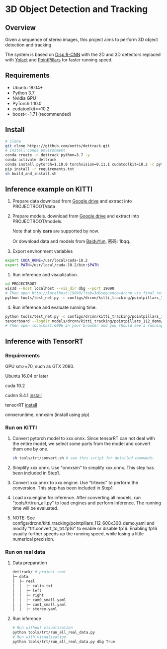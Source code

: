 # 3D Object Detection and Tracking

## Overview
Given a sequence of stereo images, this project aims to perform 3D object detection and tracking.

The system is based on [Disp R-CNN](https://arxiv.org/pdf/2004.03572.pdf) with the 2D and 3D detectors replaced with [Yolact](https://arxiv.org/pdf/1904.02689.pdf) and [PointPillars](https://arxiv.org/pdf/1812.05784.pdf) for faster running speed.

## Requirements

- Ubuntu 18.04+
- Python 3.7
- Nvidia GPU
- PyTorch 1.10.0
- cudatoolkit==10.2
- boost<=1.71 (recommended)

## Install

```bash
# clone
git clone https://github.com/ootts/dettrack.git
# install conda environment
conda create -n dettrack python=3.7 -y
conda activate dettrack
conda install pytorch=1.10.0 torchvision=0.11.1 cudatoolkit=10.2 -c pytorch
pip install -r requirements.txt
sh build_and_install.sh
```

## Inference example on KITTI
1. Prepare data
   download from [Google drive](https://drive.google.com/file/d/1uokHLQg6CuwqchJiMIvbiWaAAYAPN3qH/view?usp=sharing) and extract into PROJECTROOT/data

2. Prepare models.
   download from [Google drive](https://drive.google.com/file/d/15sJ4msyCSwnYBgRb8eEFGzkRmK9QnObV/view?usp=sharing) and extract into PROJECTROOT/models.

   Note that only **cars** are supported by now.

   Or download data and models from [BaiduYun](https://pan.baidu.com/s/1pyJ3ul8Kf6HHOvZvoF4jMA),   密码: 1bqq.
   
3. Export environment variables
```bash
export CUDA_HOME=/usr/local/cuda-10.2
export PATH=/usr/local/cuda-10.2/bin:$PATH
```

1. Run inference and visualization.

```bash
cd PROJECTROOT
wis3d --host localhost --vis_dir dbg --port 19090
# Then open http://localhost:19090/?tab=3d&sequence=drcnn_vis_final_result in your browser.
python tools/test_net.py -c configs/drcnn/kitti_tracking/pointpillars_112_demo.yaml dbg True
```

4. Run inference and evaluate running time.

```bash
python tools/test_net.py -c configs/drcnn/kitti_tracking/pointpillars_112_demo.yaml model.drcnn.mask_mode mask evaltime True
tensorboard --logdir models/drcnn/kitti_tracking/pointpillars_112_demo/evaltime/kittitrackingstereo_demo/
# Then open localhost:6006 in your browser and you should see a running time curve.
```



## Inference with TensorRT

### Requirements

GPU sm>=70, such as GTX 2080.

Ubuntu 16.04 or later

cuda 10.2

cudnn 8.4.1 [install](https://docs.nvidia.com/deeplearning/cudnn/install-guide/index.html)

tensorRT [install](https://docs.nvidia.com/deeplearning/tensorrt/install-guide/index.html#installing-tar)

onnxeruntime, onnxsim (install using pip)

### Run on KITTI

1. Convert pytorch model to xxx.onnx.
   Since tensorRT can not deal with the entire model, we select some parts from the model and convert them one by one.

   ```bash
   sh tools/trt/convert.sh # see this script for detailed commands.
   ```

2. Simplify xxx.onnx.
   Use "onnxsim" to simplify xxx.onnx. This step has been included in Step1.

3. Convert xxx.onnx to xxx.engine.
   Use "trtexec" to perform the conversion. This step has been included in Step1.

4. Load xxx.engine for inference.
   After converting all models, run "tools/trt/run_all.py" to load engines and perform inference. The running time will be evaluated.

5. NOTE: See configs/drcnn/kitti_tracking/pointpillars_112_600x300_demo.yaml and modify "trt.convert_to_trt.fp16" to enable or disable fp16. Enabling fp16 usually further speeds up the running speed, while losing a little numerical precision.

### Run on real data

1. Data preparation
   ```bash
   dettrack/ # project root
   ├─ data
   │  ├─ real
   │  │  ├─ calib.txt
   │  │  ├─ left
   │  │  ├─ right
   │  │  ├─ cam0_small.yaml
   │  │  ├─ cam1_small.yaml
   │  │  ├─ stereo.yaml
   ```

2. Run inference
   ```bash
   # Run without visualization
   python tools/trt/run_all_real_data.py
   # Run with visualization
   python tools/trt/run_all_real_data.py dbg True
   ```

   



